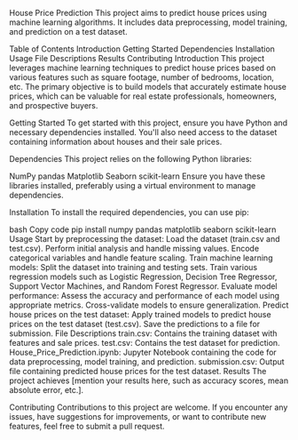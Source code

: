 House Price Prediction
This project aims to predict house prices using machine learning algorithms. It includes data preprocessing, model training, and prediction on a test dataset.

Table of Contents
Introduction
Getting Started
Dependencies
Installation
Usage
File Descriptions
Results
Contributing
Introduction
This project leverages machine learning techniques to predict house prices based on various features such as square footage, number of bedrooms, location, etc. The primary objective is to build models that accurately estimate house prices, which can be valuable for real estate professionals, homeowners, and prospective buyers.

Getting Started
To get started with this project, ensure you have Python and necessary dependencies installed. You'll also need access to the dataset containing information about houses and their sale prices.

Dependencies
This project relies on the following Python libraries:

NumPy
pandas
Matplotlib
Seaborn
scikit-learn
Ensure you have these libraries installed, preferably using a virtual environment to manage dependencies.

Installation
To install the required dependencies, you can use pip:

bash
Copy code
pip install numpy pandas matplotlib seaborn scikit-learn
Usage
Start by preprocessing the dataset:
Load the dataset (train.csv and test.csv).
Perform initial analysis and handle missing values.
Encode categorical variables and handle feature scaling.
Train machine learning models:
Split the dataset into training and testing sets.
Train various regression models such as Logistic Regression, Decision Tree Regressor, Support Vector Machines, and Random Forest Regressor.
Evaluate model performance:
Assess the accuracy and performance of each model using appropriate metrics.
Cross-validate models to ensure generalization.
Predict house prices on the test dataset:
Apply trained models to predict house prices on the test dataset (test.csv).
Save the predictions to a file for submission.
File Descriptions
train.csv: Contains the training dataset with features and sale prices.
test.csv: Contains the test dataset for prediction.
House_Price_Prediction.ipynb: Jupyter Notebook containing the code for data preprocessing, model training, and prediction.
submission.csv: Output file containing predicted house prices for the test dataset.
Results
The project achieves [mention your results here, such as accuracy scores, mean absolute error, etc.].

Contributing
Contributions to this project are welcome. If you encounter any issues, have suggestions for improvements, or want to contribute new features, feel free to submit a pull request.
